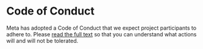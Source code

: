 # Code of Conduct

Meta has adopted a Code of Conduct that we expect project participants to adhere to. Please [read the full text](https://opensource.fb.com/code-of-conduct/) so that you can understand what actions will and will not be tolerated.
